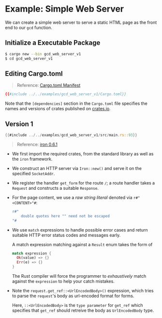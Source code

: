 # Example: Simple Web Server

We can create a simple web server to serve a static HTML page as the front
end to our `gcd` function.

## Initialize a Executable Package

```bash
$ cargo new --bin gcd_web_server_v1
$ cd gcd_web_server_v1
```

## Editing Cargo.toml

> Reference: [Cargo.toml Manifest](https://doc.rust-lang.org/cargo/reference/manifest.html)

```toml
{{#include ../../examples/gcd_web_server_v1/Cargo.toml}}
```

Note that the `[dependencies]` section in the `Cargo.toml` file specifies the
names and versions of crates published on [crates.io](https://crates.io).

## Version 1

```rust
{{#include ../../examples/gcd_web_server_v1/src/main.rs::93}}
```

> Reference: [iron 0.6.1](http://ironframework.io/)

- We first import the required crates, from the standard library as well as
  the `iron` framework.
- We construct an HTTP server via `Iron::new()` and serve it on the specified
  `SocketAddr`.
- We register the handler `get_form` for the route `/`; a route handler takes
  a `Request` and constructs a suitable `Response`.
- For the page content, we use a *raw string literal* denoted via
  `r#"<CONTENT>"#`:

	```rust
	r#"
		double quotes here "" need not be escaped
	"#
	```
- We use `match` expressions to handle possible error cases and return
  suitable HTTP error status codes and messages early.

  A match expression matching against a `Result` enum takes the form of
  ```rust
  match expression {
 	Ok(value) => {}
 	Err(e) => {}
  }
  ```

  The Rust compiler will force the programmer to *exhaustively* match against
  the `expression` to help your catch mistakes.

- Note the `request.get_ref::<UrlEncodedBody>()` expression, which tries to
  parse the `request`'s body as url-encoded format for forms.

  Here, `::<UrlEncodedBody>` is the `type parameter` for `get_ref` which
  specifies that `get_ref` should retreive the body as `UrlEncodedBody` type.
